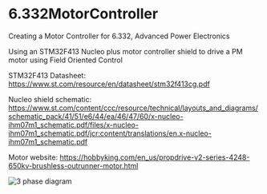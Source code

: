 # 6.332MotorController
Creating a Motor Controller for 6.332, Advanced Power Electronics

Using an STM32F413 Nucleo plus motor controller shield to drive a PM motor using Field Oriented Control

STM32F413 Datasheet: https://www.st.com/resource/en/datasheet/stm32f413cg.pdf

Nucleo shield schematic: https://www.st.com/content/ccc/resource/technical/layouts_and_diagrams/schematic_pack/41/51/e6/44/ea/46/47/60/x-nucleo-ihm07m1_schematic.pdf/files/x-nucleo-ihm07m1_schematic.pdf/jcr:content/translations/en.x-nucleo-ihm07m1_schematic.pdf

Motor website: https://hobbyking.com/en_us/propdrive-v2-series-4248-650kv-brushless-outrunner-motor.html

![3 phase diagram](https://upload.wikimedia.org/wikipedia/commons/thumb/c/cc/3_phase_AC_waveform.svg/220px-3_phase_AC_waveform.svg.png)

